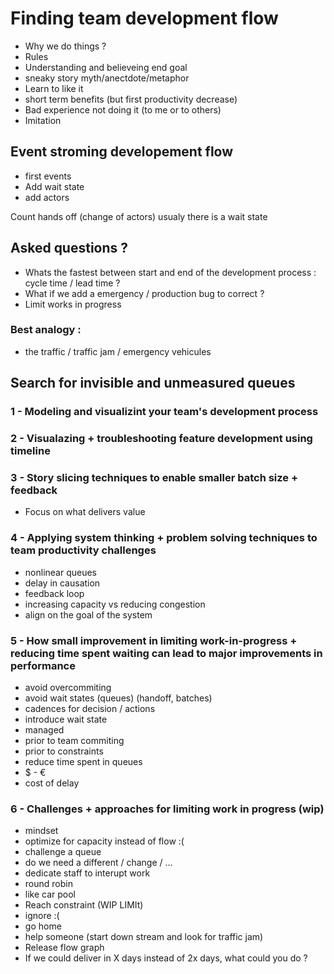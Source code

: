 # Finding team development flow

- Why we do things ?
 - Rules
 - Understanding and believeing end goal
 - sneaky story myth/anectdote/metaphor
 - Learn to like it
 - short term benefits (but first productivity decrease) 
 - Bad experience not doing it (to me or to others)
 - Imitation

## Event stroming developement flow 
 - first events
 - Add wait state
 - add actors
 
 Count hands off (change of actors) usualy there is a wait state
 
## Asked questions ?
 - Whats the fastest between start and end of the development process : cycle time / lead time ?
 - What if we add a emergency / production bug to correct ?
  - Limit works in progress
 
### Best analogy : 
  - the traffic / traffic jam / emergency vehicules
 
## Search for invisible and unmeasured queues
 
### 1 - Modeling and visualizint your team's development process
 
### 2 - Visualazing + troubleshooting feature development using timeline
 
### 3 - Story slicing techniques to enable smaller batch size + feedback
 - Focus on what delivers value
  
### 4 - Applying system thinking + problem solving techniques to team productivity challenges
 - nonlinear queues
 - delay in causation
 - feedback loop
 - increasing capacity vs reducing congestion
 - align on the goal of the system
  
### 5 - How small improvement in limiting work-in-progress + reducing time spent waiting can lead to major improvements in performance
 - avoid overcommiting
 - avoid wait states (queues) (handoff, batches)
 - cadences for decision / actions
 - introduce wait state
  - managed
  - prior to team commiting
  - prior to constraints
 - reduce time spent in queues
  - $ - €
  - cost of delay
  
### 6 - Challenges + approaches for limiting work in progress (wip)
 - mindset
  - optimize for capacity instead of flow :(
 - challenge a queue
  - do we need a different / change / ...
 - dedicate staff to interupt work
  - round robin
  - like car pool 
 - Reach constraint (WIP LIMIt)
  - ignore :(
  - go home
  - help someone (start down stream and look for traffic jam)
  - Release flow graph
  - If we could deliver in X days instead of 2x days, what could you do ?
